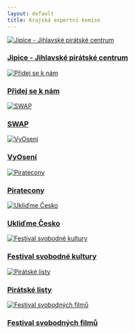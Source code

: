```yaml
---
layout: default
title: Krajská expertní komise
---
```


<div class="container container--default pt-8 lg:py-24">
 <section>
  <main>
   <div class="grid grid-cols-1 md:grid-cols-2 lg:grid-cols-3 gap-8">

<article class="card card--hoveractive"><a href="/jipice/"><img src="https://a.pirati.cz/vysocina/img/codelame/jipice.png" alt="Jipice - Jihlavské pirátské centrum" class="w-full h-48 object-cover"></a> <div class="card__body p-4"><h1 class="card-headline mb-2"><a href="/jipice/">Jipice - Jihlavské pirátské centrum</a></h1> <p class="card-body-text"></p></div></article>

<article class="card card--hoveractive"><a href="/pripoj-se/"><img src="https://a.pirati.cz/vysocina/img/codelame/pridej-se.png" alt="Přidej se k nám" class="w-full h-48 object-cover"></a> <div class="card__body p-4"><h1 class="card-headline mb-2"><a href="/pripoj-se/">Přidej se k nám</a></h1> <p class="card-body-text"></p></div></article>

<article class="card card--hoveractive"><a href="/codelame/pripravujeme/"><img src="https://a.pirati.cz/vysocina/img/codelame/swap.png" alt="SWAP" class="w-full h-48 object-cover"></a> <div class="card__body p-4"><h1 class="card-headline mb-2"><a href="/codelame/pripravujeme/">SWAP</a></h1> <p class="card-body-text"></p></div></article>

<article class="card card--hoveractive"><a href="/codelame/vyoseni/"><img src="https://a.pirati.cz/vysocina/img/codelame/vyoseni.png" alt="VyOsení" class="w-full h-48 object-cover"></a> <div class="card__body p-4"><h1 class="card-headline mb-2"><a href="/codelame/vyoseni/">VyOsení</a></h1> <p class="card-body-text"></p></div></article>

<article class="card card--hoveractive"><a href="/codelame/piratecon/"><img src="https://a.pirati.cz/vysocina/img/codelame/piratecon.png" alt="Piratecony" class="w-full h-48 object-cover"></a> <div class="card__body p-4"><h1 class="card-headline mb-2"><a href="/codelame/piratecon/">Piratecony</a></h1> <p class="card-body-text"></p></div></article>

<article class="card card--hoveractive"><a href="/codelame/uklidme-cesko/"><img src="https://a.pirati.cz/vysocina/img/codelame/uc.png" alt="Ukliďme Česko" class="w-full h-48 object-cover"></a> <div class="card__body p-4"><h1 class="card-headline mb-2"><a href="/codelame/uklidme-cesko/">Ukliďme Česko</a></h1> <p class="card-body-text"></p></div></article>

<article class="card card--hoveractive"><a href="/codelame/fsk/"><img src="https://a.pirati.cz/vysocina/img/codelame/fsk.png" alt="Festival svobodné kultury" class="w-full h-48 object-cover"></a> <div class="card__body p-4"><h1 class="card-headline mb-2"><a href="/codelame/fsk/">Festival svobodné kultury</a></h1> <p class="card-body-text"></p></div></article>

<article class="card card--hoveractive"><a href="/codelame/pirlisty/"><img src="https://a.pirati.cz/vysocina/img/codelame/pirlisty.png" alt="Pirátské listy" class="w-full h-48 object-cover"></a> <div class="card__body p-4"><h1 class="card-headline mb-2"><a href="/codelame/pirlisty/">Pirátské listy</a></h1> <p class="card-body-text"></p></div></article>

<article class="card card--hoveractive"><a href="/codelame/fsf/"><img src="https://a.pirati.cz/vysocina/img/codelame/fsf.png" alt="Festival svobodných filmů" class="w-full h-48 object-cover"></a> <div class="card__body p-4"><h1 class="card-headline mb-2"><a href="/codelame/fsf/">Festival svobodných filmů</a></h1> <p class="card-body-text"></p></div></article>

   </div>
  </main>
   <h1 class="head-alt-md md:head-alt-lg max-w-5xl mb-8"></h1>
  </section>
 </div>
